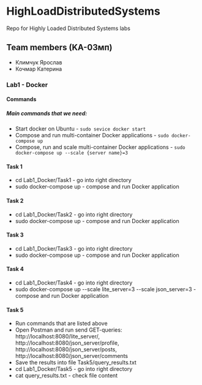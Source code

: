 # HighLoadDistributedSystems
Repo for Highly Loaded Distributed Systems labs

## Team members (KA-03мп)

- Климчук Ярослав
- Кочмар Катерина

### Lab1 - Docker

#### Commands
##### Main commands that we need:

- Start docker on Ubuntu - ```sudo sevice docker start```
- Compose and run multi-container Docker applications - ```sudo docker-compose up```
- Compose, run and scale multi-container Docker applications - ```sudo docker-compose up --scale {server name}=3```

#### Task 1

- cd Lab1_Docker/Task1 - go into right directory
- sudo docker-compose up - compose and run Docker application

#### Task 2

- cd Lab1_Docker/Task2 - go into right directory
- sudo docker-compose up - compose and run Docker application

#### Task 3

- cd Lab1_Docker/Task3 - go into right directory
- sudo docker-compose up - compose and run Docker application

#### Task 4

- cd Lab1_Docker/Task4 - go into right directory
- sudo docker-compose up --scale lite_server=3 --scale json_server=3 - compose and run Docker application

#### Task 5

- Run commands that are listed above
- Open Postman and run send GET-queries: http://localhost:8080/lite_server/, http://localhost:8080/json_server/profile, http://localhost:8080/json_server/posts, http://localhost:8080/json_server/comments
- Save the results into file Task5/query_results.txt
- cd Lab1_Docker/Task5 - go into right directory
- cat query_results.txt - check file content


